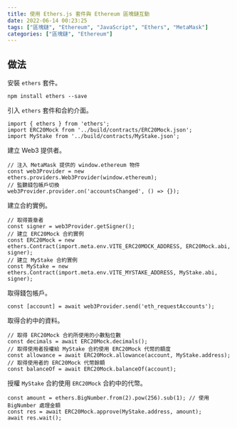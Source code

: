 ```yaml
---
title: 使用 Ethers.js 套件與 Ethereum 區塊鏈互動
date: 2022-06-14 00:23:25
tags: ["區塊鏈", "Ethereum", "JavaScript", "Ethers", "MetaMask"]
categories: ["區塊鏈", "Ethereum"]
---
```


## 做法

安裝 `ethers` 套件。

```JS
npm install ethers --save
```

引入 `ethers` 套件和合約介面。

```JS
import { ethers } from 'ethers';
import ERC20Mock from '../build/contracts/ERC20Mock.json';
import MyStake from '../build/contracts/MyStake.json';
```

建立 Web3 提供者。

```JS
// 注入 MetaMask 提供的 window.ethereum 物件
const web3Provider = new ethers.providers.Web3Provider(window.ethereum);
// 監聽錢包帳戶切換
web3Provider.provider.on('accountsChanged', () => {});
```

建立合約實例。

```JS
// 取得簽章者
const signer = web3Provider.getSigner();
// 建立 ERC20Mock 合約實例
const ERC20Mock = new ethers.Contract(import.meta.env.VITE_ERC20MOCK_ADDRESS, ERC20Mock.abi, signer);
// 建立 MyStake 合約實例
const MyStake = new ethers.Contract(import.meta.env.VITE_MYSTAKE_ADDRESS, MyStake.abi, signer);
```

取得錢包帳戶。

```JS
const [account] = await web3Provider.send('eth_requestAccounts');
```

取得合約中的資料。

```JS
// 取得 ERC20Mock 合約所使用的小數點位數
const decimals = await ERC20Mock.decimals();
// 取得使用者授權給 MyStake 合約使用 ERC20Mock 代幣的額度
const allowance = await ERC20Mock.allowance(account, MyStake.address);
// 取得使用者的 ERC20Mock 代幣餘額
const balanceOf = await ERC20Mock.balanceOf(account);
```

授權 `MyStake` 合約使用 `ERC20Mock` 合約中的代幣。

```JS
const amount = ethers.BigNumber.from(2).pow(256).sub(1); // 使用 BigNumber 處理金額
const res = await ERC20Mock.approve(MyStake.address, amount);
await res.wait();
```
